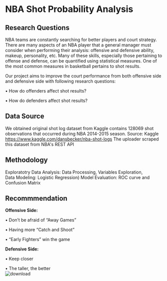 # NBA Shot Probability Analysis                    

## Research Questions
NBA teams are constantly searching for better players and court strategy. There are many aspects of an NBA player that a general manager must consider when performing their analysis: offensive and defensive ability, makeup, personality, etc. Many of these skills, especially those pertaining to offense and defense, can be quantified using statistical measures. One of the most common measures in basketball pertains to shot results. 

Our project aims to improve the court performance from both offensive side and defensive side with following research questions: 

•  How do offenders affect shot results? 

•  How do defenders affect shot results? 

## Data Source
We obtained original shot log dataset from Kaggle contains 128069 shot observations that occurred during NBA 2014-2015 season. 
Source: Kaggle    https://www.kaggle.com/dansbecker/nba-shot-logs 
The uploader scraped this dataset from NBA's REST API 

## Methodology

Exploratotry Data Analysis: Data Processing, Variables Exploration,  
Data Modeling: Logistic Regression) 
Model Evaluation: ROC curve and Confusion Matrix

## Recommmendation

**Offensive Side:**

•  Don’t be afraid of “Away Games”

•  Having more “Catch and Shoot”  

•  “Early Fighters” win the game 


**Defensive Side:**

•  Keep closer 

•  The taller, the better    
![download](https://user-images.githubusercontent.com/34041602/61908592-43d49c00-aeed-11e9-81f4-4c51c50d5696.png)

